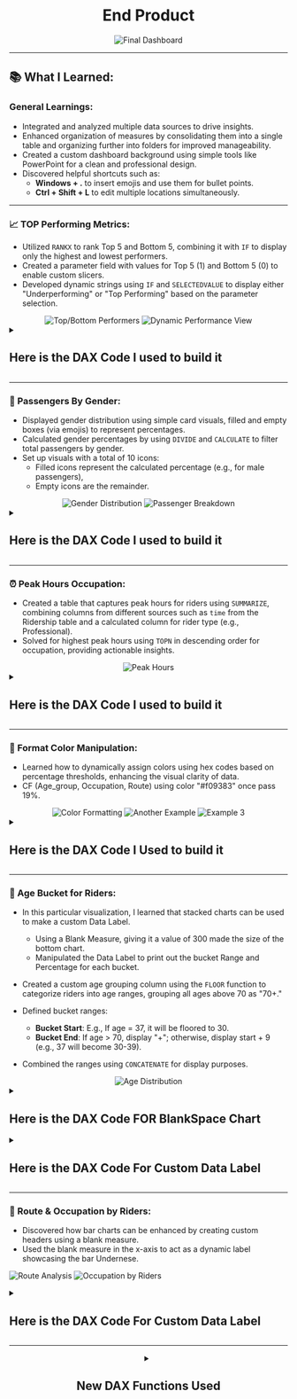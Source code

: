 <h1 align="center">End Product</h1>

<div align="center">
  <img src="https://github.com/user-attachments/assets/0e07c75c-64e4-41bd-a2e4-feb0e46655b4" alt="Final Dashboard" />
</div>

---

## 📚 What I Learned:
### General Learnings:
- Integrated and analyzed multiple data sources to drive insights.
- Enhanced organization of measures by consolidating them into a single table and organizing further into folders for improved manageability.
- Created a custom dashboard background using simple tools like PowerPoint for a clean and professional design.
- Discovered helpful shortcuts such as:
  - **Windows + .** to insert emojis and use them for bullet points.
  - **Ctrl + Shift + L** to edit multiple locations simultaneously.

---

### 📈 TOP Performing Metrics:
- Utilized `RANKX` to rank Top 5 and Bottom 5, combining it with `IF` to display only the highest and lowest performers.
- Created a parameter field with values for Top 5 (1) and Bottom 5 (0) to enable custom slicers.
- Developed dynamic strings using `IF` and `SELECTEDVALUE` to display either "Underperforming" or "Top Performing" based on the parameter selection.

<div align="center">
  <img src="https://github.com/user-attachments/assets/9060694b-63ef-46b5-b6d7-a922557634bc" alt="Top/Bottom Performers" />
  <img src="https://github.com/user-attachments/assets/b1fdc829-fc48-4fdc-983e-3290124a2b80" alt="Dynamic Performance View" />
</div>

<details>
<summary><h2>Here is the DAX Code I used to build it</h2></summary>

<div align="center">
  <img src="https://github.com/user-attachments/assets/900bead5-d6d6-4c7a-8da0-e3d1e19e9443" alt="DAX Code Image" />
  <img src="https://github.com/user-attachments/assets/34b5600f-9eab-4ab1-8dbd-9466f69c36fe" alt="More DAX Code" />
</div>

Created Parameter Field: 0 for BottomN & 1 for TopN, used for Dynamic Caption & Custom Slicer.  
<div align="center">
  <img src="https://github.com/user-attachments/assets/8b5864b6-490a-42ec-bba5-e88dd8be3a17" alt="Parameter Field" />
</div>

Dynamic Caption:  
<div align="center">
  <img src="https://github.com/user-attachments/assets/ef82290a-0158-4163-996d-82250b52af6b" alt="Dynamic Caption" />
</div>

</details>

---

### 🚻 Passengers By Gender:
- Displayed gender distribution using simple card visuals, filled and empty boxes (via emojis) to represent percentages.
- Calculated gender percentages by using `DIVIDE` and `CALCULATE` to filter total passengers by gender.
- Set up visuals with a total of 10 icons:
  - Filled icons represent the calculated percentage (e.g., for male passengers),
  - Empty icons are the remainder.

<div align="center">
  <img src="https://github.com/user-attachments/assets/8a50d40f-c4cb-4df9-b79c-076da15cc975" alt="Gender Distribution" />
  <img src="https://github.com/user-attachments/assets/d6bc88b7-3506-4528-b69c-fca9f5f7cb76" alt="Passenger Breakdown" />
</div>

<details>

<summary><h2>Here is the DAX Code I used to build it</h2></summary>

<div align="center">
  <img src="https://github.com/user-attachments/assets/3d889b13-7d2d-4fc7-8e49-36da375c2809" alt="Proud Moment" />
</div>

</details>

---

### ⏰ Peak Hours Occupation:
- Created a table that captures peak hours for riders using `SUMMARIZE`, combining columns from different sources such as `time` from the Ridership table and a calculated column for rider type (e.g., Professional).
- Solved for highest peak hours using `TOPN` in descending order for occupation, providing actionable insights.

<div align="center">
  <img src="https://github.com/user-attachments/assets/70b20fe9-9fae-4e0c-90fe-748c8011956d" alt="Peak Hours" />
</div>

<details>

<summary><h2>Here is the DAX Code I used to build it</h2></summary>

<div align="center">
  <img src="https://github.com/user-attachments/assets/f842ae01-a4cd-44f7-86bd-431d6794bf30" alt="Peak Hours Visualization" />
  <img src="https://github.com/user-attachments/assets/4697331f-eb77-471a-9925-89dd613dc714" alt="Occupation Data" />
  <img src="https://github.com/user-attachments/assets/4017153e-0a3c-4f5c-af9f-7f493a240311" alt="Peak Hours Chart" />
</div>

</details>

---

### 🎨 Format Color Manipulation:
- Learned how to dynamically assign colors using hex codes based on percentage thresholds, enhancing the visual clarity of data.
- CF (Age_group, Occupation, Route) using color "#f09383" once pass 19%.

<div align="center">
  <img src="https://github.com/user-attachments/assets/a420cf4c-2e12-4a3b-89a5-43ba328e1d2b" alt="Color Formatting" />
  <img src="https://github.com/user-attachments/assets/9bf974b0-ebd0-4726-ac16-72e386ac38d2" alt="Another Example" />
  <img src="https://github.com/user-attachments/assets/1a3cfeda-efe6-432d-81fe-241af6d024da" alt="Example 3" />
</div>

<details> 
<summary><h2>Here is the DAX Code I Used to build it</h2></summary>

<div align="center">
  <img src="https://github.com/user-attachments/assets/bfd38ceb-d5c8-4610-83cf-e87dcec22a5d" alt="Example DAX" />
  <img src="https://github.com/user-attachments/assets/17723ad5-15db-43b1-885f-77880039a4c5" alt="More DAX Examples" />
  <img src="https://github.com/user-attachments/assets/7d0f8388-c6b6-4310-9ade-37770b5010dc" alt="DAX Image" />
</div>

</details>

---

### 👵 Age Bucket for Riders:
- In this particular visualization, I learned that stacked charts can be used to make a custom Data Label.
  - Using a Blank Measure, giving it a value of 300 made the size of the bottom chart.
  - Manipulated the Data Label to print out the bucket Range and Percentage for each bucket.

- Created a custom age grouping column using the `FLOOR` function to categorize riders into age ranges, grouping all ages above 70 as "70+."
- Defined bucket ranges:
  - **Bucket Start**: E.g., If age = 37, it will be floored to 30.
  - **Bucket End**: If age > 70, display "+"; otherwise, display start + 9 (e.g., 37 will become 30-39).
- Combined the ranges using `CONCATENATE` for display purposes.


<div align="center">
  <img src="https://github.com/user-attachments/assets/b6aaf458-99ca-42dc-b798-d41070dd865c" alt="Age Distribution" />
</div>

<details> 
<summary><h2>Here is the DAX Code FOR BlankSpace Chart </h2></summary>

<div align="center">
  <img src="https://github.com/user-attachments/assets/28652bec-ac2f-4040-92cb-c5b4234b42de" alt="DAX Code for Age Buckets" />
</div>

</details>

<details> 
<summary><h2>Here is the DAX Code For Custom Data Label</h2></summary>

<div align="center">
  <img src="https://github.com/user-attachments/assets/177a5a94-7bd6-4001-896b-7a29890ae266" alt="Age Grouping" />
</div>

</details>

---

### 🚏 Route & Occupation by Riders:
- Discovered how bar charts can be enhanced by creating custom headers using a blank measure.
- Used the blank measure in the x-axis to act as a dynamic label showcasing the bar Undernese.

![Route Analysis](https://github.com/user-attachments/assets/3f07efb4-929b-4cf2-9fe6-bcd249a704d5)   ![Occupation by Riders](https://github.com/user-attachments/assets/0f1d6635-7c4a-4cbe-a9ee-5f650ae3ac4f)

<details> 
<summary><h2>Here is the DAX Code For Custom Data Label</h2></summary>

<div align="center">

  ![image](https://github.com/user-attachments/assets/6cc586e3-9f16-42eb-899c-174d90e6d800)
</div>

</details>

---

<details> 
<summary align=center><h2>New DAX Functions Used</h2></summary>

- **RANKX**:  
  `RANKX(<table>, <expression>[, <value>[, <order>[, <ties>]]])`  
  Returns the ranking of a number in a list of numbers for each row in the table.

- **SUMMARIZE**:  
  `SUMMARIZE(<table>, <groupBy_columnName>[, <groupBy_columnName>]…[, <name>, <expression>]…)`  
  Returns a summary table for the requested totals over a set of groups.

- **CALCULATE**:  
  `CALCULATE(<expression>[, <filter1> [, <filter2> [, …]]])`  
  Evaluates an expression in a modified filter context.

- **FORMAT**:  
  `FORMAT(<value>, <format_string>[, <locale_name>])`  
  Converts a value to text according to the specified format.

- **CONCATENATE**:  
  `CONCATENATE(<text1>, <text2>)`  
  Joins two text strings into one.

- **SELECTEDVALUE**:  
  `SELECTEDVALUE(<columnName>[, <alternateResult>])`  
  Returns the value when the context for columnName has been filtered down to one distinct value only. Otherwise, returns the alternate result.

- **REPT**:  
  `REPT(<text>, <num_times>)`  
  Repeats text a given number of times, useful for creating visual icons in text form.

- **TOPN**:  
   `TOPN(<N_Value>, <Table>, <OrderBy_Expression>, [<Order>[, <OrderBy_Expression>, [<Order>]]…]) `
  Returns the top N rows of the specified table based on a ranking.
</Details>
